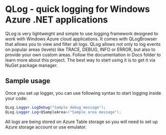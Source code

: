 QLog - quick logging for Windows Azure .NET applications
========================================================
QLog is very lightweight and simple to use logging framework designed to work with Windows Azure cloud applications. It comes with QLogBrowser that allows you to view and filter all logs. QLog allows not only to log events on popular areas (levels) like TRACE, DEBUG, INFO or ERROR, but also to provide your own custom areas. Follow the documentation in Docs folder to learn more about this project. The best way to start using it is to get it via NuGet package manager.

Sample usage
------------

Once you set up logger, you can use following syntax to start logging inside your code:

```csharp
QLog.Logger.LogDebug("Sample debug message");
QLog.Logger.Log<QSampleArea>("Sample area message");
```

All logs are being stored on Azure Table storage so you will need to set up Azure storage account or use emulator.